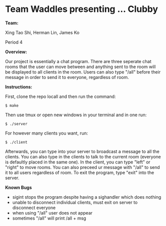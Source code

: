 # Team Waddles presenting ... Clubby

**Team:**

Xing Tao Shi, Herman Lin, James Ko

Period 4

**Overview:**

Our project is essentially a chat program. There are three seperate chat rooms that the user can move between and anything sent to the room will be displayed to all clients in the room. Users can also type "/all" before their message in order to send it to everyone, regardless of room.

**Instructions:**

First, clone the repo locall and then run the command:

```
$ make
```
Then use tmux or open new windows in your terminal and in one run:

```
$ ./server
```

For however many clients you want, run:

```
$ ./client
```

Afterwards, you can type into your server to broadcast a message to all the clients. You can also type in the clients to talk to the current room (everyone is defaultly placed in the same one). In the client, you can type "left" or "right" to move rooms. You can also preceed ur message with "/all" to send it to all users regardless of room. To exit the program, type "exit" into the server.

**Known Bugs**
- sigint stops the program despite having a sighandler which does nothing
- unable to disconnect individual clients, must exit on server to disconnect everyone
- when using "/all" user does not appear
- sometimes "/all" will print /all + msg

